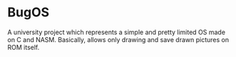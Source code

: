 # BugOS
A university project which represents a simple and pretty limited OS made on C and NASM. Basically, allows only drawing and save drawn pictures on ROM itself.
